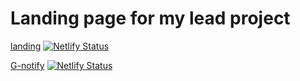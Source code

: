 # Landing page for my lead project

[landing](https://g-notify-landing.netlify.app) [![Netlify Status](https://api.netlify.com/api/v1/badges/6605941a-8232-4d5b-9869-8722f91ca31d/deploy-status)](https://app.netlify.com/sites/g-notify-landing/deploys)

[G-notify](https://g-notify.netlify.app) [![Netlify Status](https://api.netlify.com/api/v1/badges/fff5718f-e1d1-49ca-94e1-f9bf0b2499b4/deploy-status)](https://app.netlify.com/sites/g-notify/deploys)
